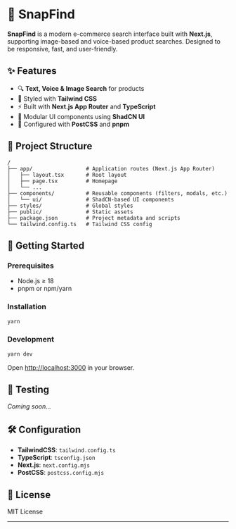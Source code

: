 # 🧠 SnapFind

**SnapFind** is a modern e-commerce search interface built with **Next.js**, supporting image-based and voice-based product searches. Designed to be responsive, fast, and user-friendly.

## ✨ Features

- 🔍 **Text, Voice & Image Search** for products
- 🎨 Styled with **Tailwind CSS**
- ⚡ Built with **Next.js App Router** and **TypeScript**
- 🧱 Modular UI components using **ShadCN UI**
- 🧪 Configured with **PostCSS** and **pnpm**

## 📁 Project Structure

```
/
├── app/                 # Application routes (Next.js App Router)
│   ├── layout.tsx       # Root layout
│   ├── page.tsx         # Homepage
│   └── ...
├── components/          # Reusable components (filters, modals, etc.)
│   └── ui/              # ShadCN-based UI components
├── styles/              # Global styles
├── public/              # Static assets
├── package.json         # Project metadata and scripts
└── tailwind.config.ts   # Tailwind CSS config
```

## 🚀 Getting Started

### Prerequisites

- Node.js ≥ 18
- pnpm or npm/yarn

### Installation

```bash
yarn
```

### Development

```bash
yarn dev
```

Open [http://localhost:3000](http://localhost:3000) in your browser.

## 🧪 Testing

_Coming soon..._

## 🛠 Configuration

- **TailwindCSS**: `tailwind.config.ts`
- **TypeScript**: `tsconfig.json`
- **Next.js**: `next.config.mjs`
- **PostCSS**: `postcss.config.mjs`

## 📄 License

MIT License

---
